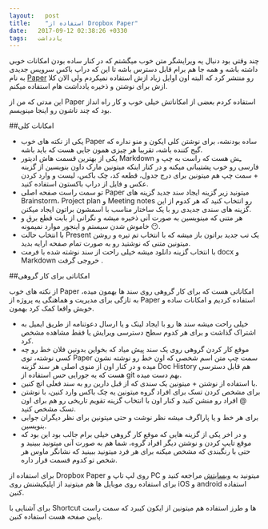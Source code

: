 ```yaml
---
layout:   post
title:    "استفاده از Dropbox Paper"
date:   2017-09-12 02:38:26 +0330
tags:   یادداشت
---
```


چند وقتی بود دنبال یه ویرایشگر متن خوب میگشتم که در کنار ساده بودن امکانات خوبی داشته باشه و همه جا هم برام قابل دسترس باشه تا این که دراپ باکس سرویس جدیدی به نام [Paper](https://www.dropbox.com/paper) رو منتشر کرد که البته اون اوایل زیاد ازش استفاده نمیکردم ولی الان کلا ازش برای نوشتن و ذخیره یادداشت هام استفاده میکنم.

این مدتی که من از Paper استفاده کردم بعضی از امکاناتش خیلی خوب و کار راه انداز بود که چند تاشون رو اینجا مینویسم.

##امکانات کلی
- یکی از نکته های خوب Paper ساده بودنشه، برای نوشتن کلی ایکون و منو نداره که گیج کننده باشه، تقریبا هر چیزی همون جایی هست که باید باشه.
- یکی از بهترین قسمت هاش ادیتور Markdown ـِش هست که راست به چپ و فارسی رو خوب پشتیبانی میکنه و در کنار اینکه میتونین مارک داون بنویسین از گزینه + سمت چپ هم میتونین برای درج جدول، قطعه کد، چک باکس، لیست و وارد کردن عکس و فایل از دراپ باکستون استفاده کنید.
- تو سمت راست صفحه اصلی Paper میتونید زیر گزینه ایجاد سند جدید گزینه های Brainstorm، Project plan و Meeting notes رو انتخاب کنید که هر کدوم از این گزینه های سندی جدیدی رو با یک ساختار مناسب با اسمشون براتون ایجاد میکنن.
- هر متنی که مینویسین به صورت آنی ذخیره میشه و نگرانی از بابت قطع برق و خاموش شدن سیستم و اینجور موارد نمیمونه 😶.
- با انتخاب حالت Present یک تب جدید براتون باز میشه که با انتخاب تم تیره و روشن میتونین متنی که نوشتید رو به صورت تمام صفحه ارايه بدید.
- با انتخاب گزینه دانلود میشه خیلی راحت از سند نوشته شده با فرمت  docx و Markdown خروجی گرفت .

##امکاناتی برای کار گروهی

از نکته های خوب Paper امکاناتی هست که برای کار گروهی روی سند ها بهمون میده، به تازگی برای مدیریت و هماهنگی یه پروژه از Paper استفاده کردیم و امکانات ساده و خوبش واقعا کمک کرد بهمون.

- خیلی راحت میشه سند ها رو با ایجاد لینک و یا ارسال دعوتنامه از طریق ایمیل به اشتراک گذاشت و برای هر کدوم سطح دسترسی ویرایش یا فقط مشاهده مشخص کرد.
- موقع کار کردن گروهی روی یک سند پیش میاد که بخواین بدونین فلان خط رو چه کسی نوشته، توی Paper سمت چپ متن اسم شخصی که اون خط رو نوشته نشون میده و در کنار اون از منوی اصلی هر سند گزینه Doc History هم قابل دسترسی هست که یه جورایی حس استفاده از git بهم دست میده.
- با استفاده از نوشتن + میتونین یک سندی که از قبل دارین رو به سند فعلی اتچ کنین.
- برای مشخص کردن تسک برای افراد گروه میتونین یه چک باکس وارد کنین، با نوشتن @ افراد رو منشن کنید و کنار اون با انتخاب گزینه تقویم تاریخی رو هم برای اون تسک مشخص کنید.
- برای هر خط و یا پاراگرف میشه نظر نوشت و حتی میتونین برای نظر دیگران جوابی بنویسین.
- و در اخر یکی از گزینه هایی که موقع کار گروهی خیلی برام جالب بود این بود که موقع تایپ کردن و نوشتن دیگر افراد گروه، شما هم به صورت آنی میتونید ببینید و حتی با رنگبندی که مشخص میکنه برای هر فرد میتونید ببینید که نشانگر ماوس هر شخص تو کدوم قسمت قرار داره.

برای استفاده از Dropbox Paper روی لپ تاپ و PC میتونید به [وبسایتش](https://www.dropbox.com/paper) مراجعه کنید و برای استفاده روی موبایل ها هم میتونید از اپلیکیشنش روی iOS و android استفاده کنین.

برای آشنایی با Shortcut ها و طرز استفاده هم میتونین از ایکون کیبرد که سمت راست پایین صفحه هست استفاده کنین.

